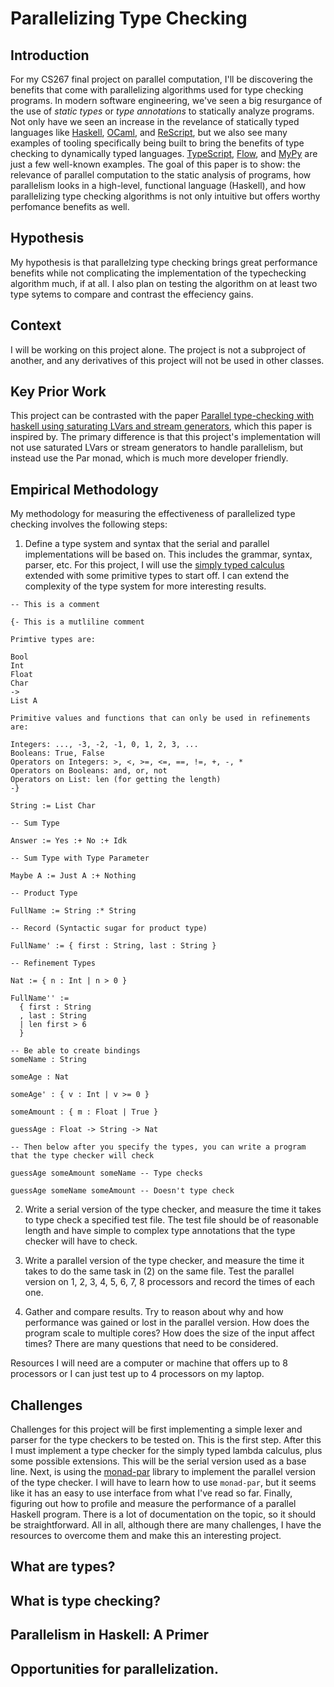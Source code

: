 # Parallelizing Type Checking

## Introduction

For my CS267 final project on parallel computation, I'll be discovering the benefits that come with parallelizing algorithms used for type checking programs. In modern software engineering, we've seen a big resurgance of the use of *static types* or *type annotations* to statically analyze programs. Not only have we seen an increase in the revelance of statically typed languages like [Haskell](), [OCaml](), and [ReScript](), but we also see many examples of tooling specifically being built to bring the benefits of type checking to dynamically typed languages. [TypeScript](), [Flow](), and [MyPy]() are just a few well-known examples. The goal of this paper is to show: the relevance of parallel computation to the static analysis of programs, how parallelism looks in a high-level, functional language (Haskell), and how parallelizing type checking algorithms is not only intuitive but offers worthy perfomance benefits as well.

## Hypothesis

My hypothesis is that parallelzing type checking brings great performance benefits while not complicating the implementation of the typechecking algorithm much, if at all. I also plan on testing the algorithm on at least two type sytems to compare and contrast the effeciency gains.

## Context

I will be working on this project alone. The project is not a subproject of another, and any derivatives of this project will not be used in other classes.

## Key Prior Work

This project can be contrasted with the paper [Parallel type-checking with haskell using saturating LVars and stream generators](https://dl.acm.org/doi/10.1145/2851141.2851142), which this paper is inspired by. The primary difference is that this project's implementation will not use saturated LVars or stream generators to handle parallelism, but instead use the Par monad, which is much more developer friendly.

## Empirical Methodology

My methodology for measuring the effectiveness of parallelized type checking involves the following steps:

1. Define a type system and syntax that the serial and parallel implementations will be based on. This includes the grammar, syntax, parser, etc. For this project, I will use the [simply typed calculus]() extended with some primitive types to start off. I can extend the complexity of the type system for more interesting results.

```
-- This is a comment

{- This is a mutliline comment

Primtive types are:

Bool
Int
Float
Char
->
List A

Primitive values and functions that can only be used in refinements are:

Integers: ..., -3, -2, -1, 0, 1, 2, 3, ...
Booleans: True, False
Operators on Integers: >, <, >=, <=, ==, !=, +, -, *
Operators on Booleans: and, or, not
Operators on List: len (for getting the length)
-}

String := List Char

-- Sum Type

Answer := Yes :+ No :+ Idk

-- Sum Type with Type Parameter

Maybe A := Just A :+ Nothing

-- Product Type

FullName := String :* String

-- Record (Syntactic sugar for product type)

FullName' := { first : String, last : String }

-- Refinement Types

Nat := { n : Int | n > 0 }

FullName'' :=
  { first : String
  , last : String
  | len first > 6
  }

-- Be able to create bindings
someName : String

someAge : Nat

someAge' : { v : Int | v >= 0 }

someAmount : { m : Float | True }

guessAge : Float -> String -> Nat

-- Then below after you specify the types, you can write a program that the type checker will check

guessAge someAmount someName -- Type checks

guessAge someName someAmount -- Doesn't type check

```

2. Write a serial version of the type checker, and measure the time it takes to type check a specified test file. The test file should be of reasonable length and have simple to complex type annotations that the type checker will have to check.

3. Write a parallel version of the type checker, and measure the time it takes to do the same task in (2) on the same file. Test the parallel version on 1, 2, 3, 4, 5, 6, 7, 8 processors and record the times of each one.

4. Gather and compare results. Try to reason about why and how performance was gained or lost in the parallel version. How does the program scale to multiple cores? How does the size of the input affect times? There are many questions that need to be considered.

Resources I will need are a computer or machine that offers up to 8 processors or I can just test up to 4 processors on my laptop.

## Challenges

Challenges for this project will be first implementing a simple lexer and parser for the type checkers to be tested on. This is the first step. After this I must implement a type checker for the simply typed lambda calculus, plus some possible extensions. This will be the serial version used as a base line. Next, is using the [monad-par]() library to implement the parallel version of the type checker. I will have to learn how to use `monad-par`, but it seems like it has an easy to use interface from what I've read so far. Finally, figuring out how to profile and measure the performance of a parallel Haskell program. There is a lot of documentation on the topic, so it should be straightforward. All in all, although there are many challenges, I have the resources to overcome them and make this an interesting project.

## What are types?

## What is type checking?

## Parallelism in Haskell: A Primer

## Opportunities for parallelization.

